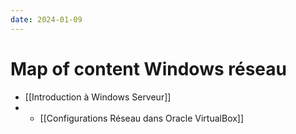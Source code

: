 ```yaml
---
date: 2024-01-09
---
```

# Map of content Windows réseau
- [[Introduction à Windows Serveur]]
- - [[Configurations Réseau dans Oracle VirtualBox]]